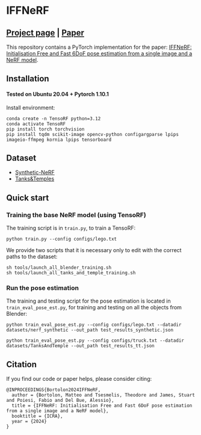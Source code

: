 # IFFNeRF
## [Project page](https://mbortolon97.github.io/iffnerf/) |  [Paper](https://arxiv.org/abs/2403.12682)
This repository contains a PyTorch implementation for the paper: [IFFNeRF: Initialisation Free and Fast 6DoF pose estimation from a single image and a NeRF model](https://arxiv.org/abs/2203.09517).

## Installation

#### Tested on Ubuntu 20.04 + Pytorch 1.10.1 

Install environment:
```
conda create -n TensoRF python=3.12
conda activate TensoRF
pip install torch torchvision
pip install tqdm scikit-image opencv-python configargparse lpips imageio-ffmpeg kornia lpips tensorboard
```


## Dataset
* [Synthetic-NeRF](https://drive.google.com/drive/folders/128yBriW1IG_3NJ5Rp7APSTZsJqdJdfc1) 
* [Tanks&Temples](https://dl.fbaipublicfiles.com/nsvf/dataset/TanksAndTemple.zip)


## Quick start
### Training the base NeRF model (using TensoRF)
The training script is in `train.py`, to train a TensoRF:

```
python train.py --config configs/lego.txt
```

We provide two scripts that it is necessary only to edit with the correct paths to the dataset:
```
sh tools/launch_all_blender_training.sh
sh tools/launch_all_tanks_and_temple_training.sh
```

### Run the pose estimation
The training and testing script for the pose estimation is located in `train_eval_pose_est.py`, for training and testing on all the objects from Blender:

```
python train_eval_pose_est.py --config configs/lego.txt --datadir datasets/nerf_synthetic --out_path test_results_synthetic.json
```

```
python train_eval_pose_est.py --config configs/truck.txt --datadir datasets/TanksAndTemple --out_path test_results_tt.json
```



## Citation
If you find our code or paper helps, please consider citing:
```
@INPROCEEDINGS{Bortolon2024IFFNeRF,
  author = {Bortolon, Matteo and Tsesmelis, Theodore and James, Stuart and Poiesi, Fabio and Del Bue, Alessio},
  title = {IFFNeRF: Initialisation Free and Fast 6DoF pose estimation from a single image and a NeRF model},
  booktitle = {ICRA},
  year = {2024}
}
```

